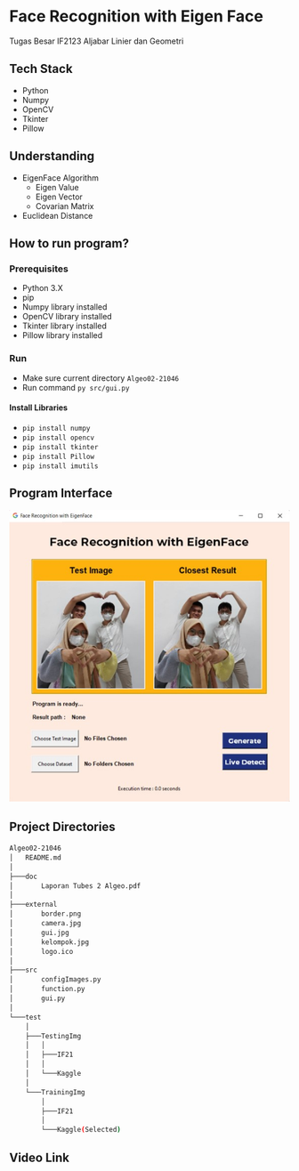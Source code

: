 # Face Recognition with Eigen Face
Tugas Besar IF2123 Aljabar Linier dan Geometri

## Tech Stack
- Python
- Numpy
- OpenCV
- Tkinter
- Pillow

## Understanding
- EigenFace Algorithm
    - Eigen Value
    - Eigen Vector
    - Covarian Matrix
- Euclidean Distance

## How to run program?
### Prerequisites
- Python 3.X
- pip
- Numpy library installed
- OpenCV library installed
- Tkinter library installed
- Pillow library installed

### Run
- Make sure current directory `Algeo02-21046`
- Run command `py src/gui.py`

#### Install Libraries
- `pip install numpy`
- `pip install opencv`
- `pip install tkinter`
- `pip install Pillow`
- `pip install imutils`

## Program Interface
![GUI](external/gui.jpg)

## Project Directories
```bash
Algeo02-21046
│   README.md
│
├───doc
│       Laporan Tubes 2 Algeo.pdf
│
├───external
│       border.png
│       camera.jpg
│       gui.jpg
│       kelompok.jpg
│       logo.ico
│
├───src
│       configImages.py
│       function.py
│       gui.py
│
└───test
    │
    ├───TestingImg
    │   │
    │   ├───IF21
    │   │
    │   └───Kaggle
    │
    └───TrainingImg
        │
        ├───IF21
        │
        └───Kaggle(Selected)

```

## Video Link
